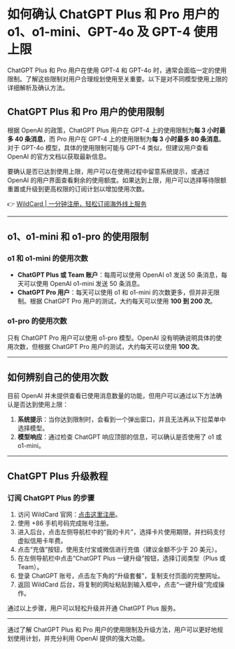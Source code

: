 # 如何确认 ChatGPT Plus 和 Pro 用户的 o1、o1-mini、GPT-4o 及 GPT-4 使用上限

ChatGPT Plus 和 Pro 用户在使用 GPT-4 和 GPT-4o 时，通常会面临一定的使用限制。了解这些限制对用户合理规划使用至关重要。以下是对不同模型使用上限的详细解析及确认方法。

## ChatGPT Plus 和 Pro 用户的使用限制

根据 OpenAI 的政策，ChatGPT Plus 用户在 GPT-4 上的使用限制为**每 3 小时最多 40 条消息**，而 Pro 用户在 GPT-4 上的使用限制为**每 3 小时最多 80 条消息**。对于 GPT-4o 模型，具体的使用限制可能与 GPT-4 类似，但建议用户查看 OpenAI 的官方文档以获取最新信息。

要确认是否已达到使用上限，用户可以在使用过程中留意系统提示，或通过 OpenAI 的用户界面查看剩余的使用额度。如果达到上限，用户可以选择等待限额重置或升级到更高权限的订阅计划以增加使用次数。

👉 [WildCard | 一分钟注册，轻松订阅海外线上服务](https://bbtdd.com/WildCard)

---

## o1、o1-mini 和 o1-pro 的使用限制

### o1 和 o1-mini 的使用次数
- **ChatGPT Plus 或 Team 账户**：每周可以使用 OpenAI o1 发送 50 条消息，每天可以使用 OpenAI o1-mini 发送 50 条消息。
- **ChatGPT Pro 用户**：每天可以使用 o1 和 o1-mini 的次数更多，但并非无限制。根据 ChatGPT Pro 用户的测试，大约每天可以使用 **100 到 200 次**。

### o1-pro 的使用次数
只有 ChatGPT Pro 用户可以使用 o1-pro 模型。OpenAI 没有明确说明具体的使用次数，但根据 ChatGPT Pro 用户的测试，大约每天可以使用 **100 次**。

---

## 如何辨别自己的使用次数

目前 OpenAI 并未提供查看已使用消息数量的功能，但用户可以通过以下方法确认是否达到使用上限：
1. **系统提示**：当你达到限制时，会看到一个弹出窗口，并且无法再从下拉菜单中选择模型。
2. **模型响应**：通过检查 ChatGPT 响应顶部的信息，可以确认是否使用了 o1 或 o1-mini。

---

## ChatGPT Plus 升级教程

### 订阅 ChatGPT Plus 的步骤
1. 访问 WildCard 官网：[点击这里注册](https://bbtdd.com/WildCard)。
2. 使用 +86 手机号码完成账号注册。
3. 进入后台，点击左侧导航栏中的“我的卡片”，选择卡片使用期限，并扫码支付虚拟信用卡年费。
4. 点击“充值”按钮，使用支付宝或微信进行充值（建议金额不少于 20 美元）。
5. 在左侧导航栏中点击“ChatGPT Plus 一键升级”按钮，选择订阅类型（Plus 或 Team）。
6. 登录 ChatGPT 账号，点击左下角的“升级套餐”，复制支付页面的完整网址。
7. 返回 WildCard 后台，将复制的网址粘贴到输入框中，点击“一键升级”完成操作。

通过以上步骤，用户可以轻松升级并开通 ChatGPT Plus 服务。

---

通过了解 ChatGPT Plus 和 Pro 用户的使用限制及升级方法，用户可以更好地规划使用计划，并充分利用 OpenAI 提供的强大功能。